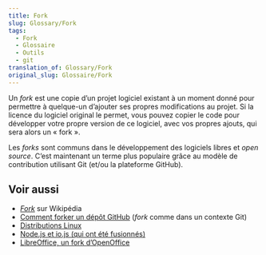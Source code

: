```yaml
---
title: Fork
slug: Glossary/Fork
tags:
  - Fork
  - Glossaire
  - Outils
  - git
translation_of: Glossary/Fork
original_slug: Glossaire/Fork
---
```


Un _fork_ est une copie d’un projet logiciel existant à un moment donné pour permettre à quelque-un d’ajouter ses propres modifications au projet. Si la licence du logiciel original le permet, vous pouvez copier le code pour développer votre propre version de ce logiciel, avec vos propres ajouts, qui sera alors un « fork ».

Les _forks_ sont communs dans le développement des logiciels libres et _open source_. C’est maintenant un terme plus populaire grâce au modèle de contribution utilisant Git (et/ou la plateforme GitHub).

## Voir aussi

- [<i lang="en">Fork</i>](https://fr.wikipedia.org/wiki/Fork_(d%C3%A9veloppement_logiciel)) sur Wikipédia
- [Comment forker un dépôt GitHub](https://help.github.com/articles/fork-a-repo/) (_fork_ comme dans un contexte Git)
- [Distributions Linux](https://upload.wikimedia.org/wikipedia/commons/1/1b/Linux_Distribution_Timeline.svg)
- [Node.js et io.js (qui ont été fusionnés)](https://nodejs.org/en/blog/announcements/foundation-v4-announce/)
- [LibreOffice, un fork d’OpenOffice](https://www.libreoffice.org/about-us/who-are-we/)
